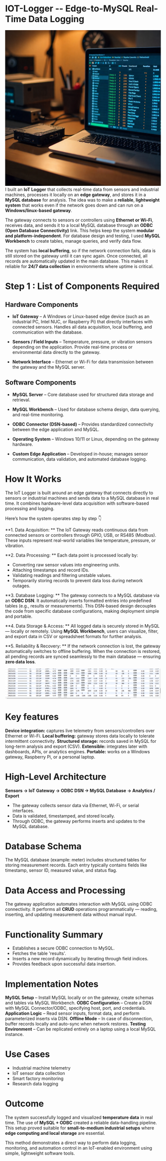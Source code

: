 # IOT-Logger -- Edge-to-MySQL Real-Time Data Logging
![IoT Logger Banner](banner.png)
I built an **IoT Logger** that collects real-time data from sensors and industrial machines, processes it locally on an **edge gateway**, and stores it in a **MySQL database** for analysis.
The idea was to make a **reliable**, **lightweight system** that works even if the network goes down and can run on a **Windows/linux-based gateway**.

The gateway connects to sensors or controllers using **Ethernet or Wi-Fi**, receives data, and sends it to a local MySQL database through an **ODBC (Open Database Connectivity)** link. This helps keep the system **modular and platform-independent**.
For database design and testing, I used **MySQL Workbench** to create tables, manage queries, and verify data flow.

The system has **local buffering**, so if the network connection fails, data is still stored on the gateway until it can sync again. Once connected, all records are automatically updated in the main database. This makes it reliable for **24/7 data collection** in environments where uptime is critical.

# Step 1 : List of Components Required
## Hardware Components
- **IoT Gateway** – A Windows or Linux-based edge device (such as an industrial PC, Intel NUC, or Raspberry Pi) that directly interfaces with connected sensors.
Handles all data acquisition, local buffering, and communication with the database.

- **Sensors / Field Inputs** – Temperature, pressure, or vibration sensors depending on the application.
Provide real-time process or environmental data directly to the gateway.

- **Network Interface** – Ethernet or Wi-Fi for data transmission between the gateway and the MySQL server.

## Software Components
- **MySQL Server** – Core database used for structured data storage and retrieval.

- **MySQL Workbench** – Used for database schema design, data querying, and real-time monitoring.

- **ODBC Connector (DSN-based)** – Provides standardized connectivity between the edge application and MySQL.

- **Operating System** – Windows 10/11 or Linux, depending on the gateway hardware.

- **Custom Edge Application** – Developed in-house; manages sensor communication, data validation, and automated database logging.

# How It Works
The IoT Logger is built around an edge gateway that connects directly to sensors or industrial machines and sends data to a MySQL database in real time.
It combines hardware-level data acquisition with software-based processing and logging.

Here’s how the system operates step by step 👇

**1. Data Acquisition: **
The IoT Gateway reads continuous data from connected sensors or controllers through GPIO, USB, or RS485 (Modbus).
These inputs represent real-world variables like temperature, pressure, or vibration.

**2. Data Processing: **
Each data point is processed locally by:
 * Converting raw sensor values into engineering units.
 * Attaching timestamps and record IDs.
 * Validating readings and filtering unstable values.
 * Temporarily storing records to prevent data loss during network outages.

**3. Database Logging: **
The gateway connects to a MySQL database via an **ODBC DSN**.
It automatically inserts formatted entries into predefined tables (e.g., results or measurements).
This DSN-based design decouples the code from specific database configurations, making deployment simple and portable.

**4. Data Storage & Access: **
All logged data is securely stored in MySQL — locally or remotely.
Using **MySQL Workbench**, users can visualize, filter, and export data in CSV or spreadsheet formats for further analysis.

**5. Reliability & Recovery: **
If the network connection is lost, the gateway automatically switches to offline buffering.
When the connection is restored, all pending records are synced seamlessly to the main database — ensuring **zero data loss**.

![logs](log.png)
# Key features
**Device integration:** captures live telemetry from sensors/controllers over Ethernet or Wi-Fi.
**Local buffering:** gateway stores data locally to tolerate intermittent connectivity.
**Structured storage:** records saved in MySQL for long-term analysis and export (CSV).
**Extensible:** integrates later with dashboards, APIs, or analytics engines.
**Portable:** works on a Windows gateway, Raspberry Pi, or a personal laptop.

# High-Level Architecture
**Sensors → IoT Gateway → ODBC DSN → MySQL Database → Analytics / Export**
 * The gateway collects sensor data via Ethernet, Wi-Fi, or serial interfaces.
 * Data is validated, timestamped, and stored locally.
 * Through ODBC, the gateway performs inserts and updates to the MySQL database.

# Database Schema
The MySQL database (example: meter) includes structured tables for storing measurement records.
Each entry typically contains fields like timestamp, sensor ID, measured value, and status flag.

# Data Access and Processing
The gateway application automates interaction with MySQL using ODBC connectivity.
It performs all **CRUD** operations programmatically — reading, inserting, and updating measurement data without manual input.

# Functionality Summary
 * Establishes a secure ODBC connection to MySQL.
 * Fetches the table 'results'.
 * Inserts a new record dynamically by iterating through field indices.
 * Provides feedback upon successful data insertion.
 
# Implementation Notes
**MySQL Setup** – Install MySQL locally or on the gateway, create schemas and tables via MySQL Workbench.
**ODBC Configuration** – Create a DSN with MySQL Connector/ODBC, specifying host, port, and credentials.
**Application Logic** – Read sensor inputs, format data, and perform parameterized inserts via DSN.
**Offline Mode** – In case of disconnection, buffer records locally and auto-sync when network restores.
**Testing Environment** – Can be replicated entirely on a laptop using a local MySQL instance.

# Use Cases
- Industrial machine telemetry  
- IoT sensor data collection  
- Smart factory monitoring  
- Research data logging  

# Outcome
The system successfully logged and visualized **temperature data** in real time.
The use of **MySQL + ODBC** created a reliable data-handling pipeline.
This setup proved suitable for **small-to-medium industrial setups** where **edge computing and local storage** are essential.

This method demonstrates a direct way to perform data logging, monitoring, and automation control in an IoT-enabled environment using simple, lightweight software tools.
